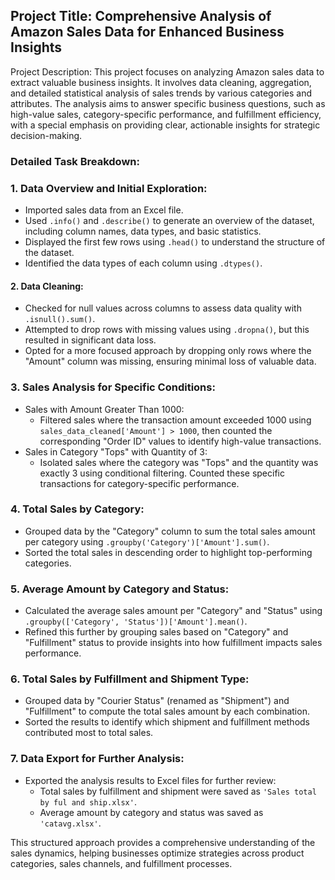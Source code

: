## Project Title: Comprehensive Analysis of Amazon Sales Data for Enhanced Business Insights

 Project Description:
This project focuses on analyzing Amazon sales data to extract valuable business insights. It involves data cleaning, aggregation, and detailed statistical analysis of sales trends by various categories and attributes. The analysis aims to answer specific business questions, such as high-value sales, category-specific performance, and fulfillment efficiency, with a special emphasis on providing clear, actionable insights for strategic decision-making.

 ### Detailed Task Breakdown:

### 1. Data Overview and Initial Exploration:
   - Imported sales data from an Excel file.
   - Used `.info()` and `.describe()` to generate an overview of the dataset, including column names, data types, and basic statistics.
   - Displayed the first few rows using `.head()` to understand the structure of the dataset.
   - Identified the data types of each column using `.dtypes()`.

#### 2. Data Cleaning:
   - Checked for null values across columns to assess data quality with `.isnull().sum()`.
   - Attempted to drop rows with missing values using `.dropna()`, but this resulted in significant data loss.
   - Opted for a more focused approach by dropping only rows where the "Amount" column was missing, ensuring minimal loss of valuable data.

### 3. Sales Analysis for Specific Conditions:
   - Sales with Amount Greater Than 1000:
     - Filtered sales where the transaction amount exceeded 1000 using `sales_data_cleaned['Amount'] > 1000`, then counted the corresponding "Order ID" values to identify high-value transactions.
   - Sales in Category "Tops" with Quantity of 3:
     - Isolated sales where the category was "Tops" and the quantity was exactly 3 using conditional filtering. Counted these specific transactions for category-specific performance.

### 4. Total Sales by Category:
   - Grouped data by the "Category" column to sum the total sales amount per category using `.groupby('Category')['Amount'].sum()`.
   - Sorted the total sales in descending order to highlight top-performing categories.

### 5. Average Amount by Category and Status:
   - Calculated the average sales amount per "Category" and "Status" using `.groupby(['Category', 'Status'])['Amount'].mean()`.
   - Refined this further by grouping sales based on "Category" and "Fulfillment" status to provide insights into how fulfillment impacts sales performance.

### 6. Total Sales by Fulfillment and Shipment Type:
   - Grouped data by "Courier Status" (renamed as "Shipment") and "Fulfillment" to compute the total sales amount by each combination.
   - Sorted the results to identify which shipment and fulfillment methods contributed most to total sales.

### 7. Data Export for Further Analysis:
   - Exported the analysis results to Excel files for further review:
     - Total sales by fulfillment and shipment were saved as `'Sales total by ful and ship.xlsx'`.
     - Average amount by category and status was saved as `'catavg.xlsx'`.

This structured approach provides a comprehensive understanding of the sales dynamics, helping businesses optimize strategies across product categories, sales channels, and fulfillment processes.

